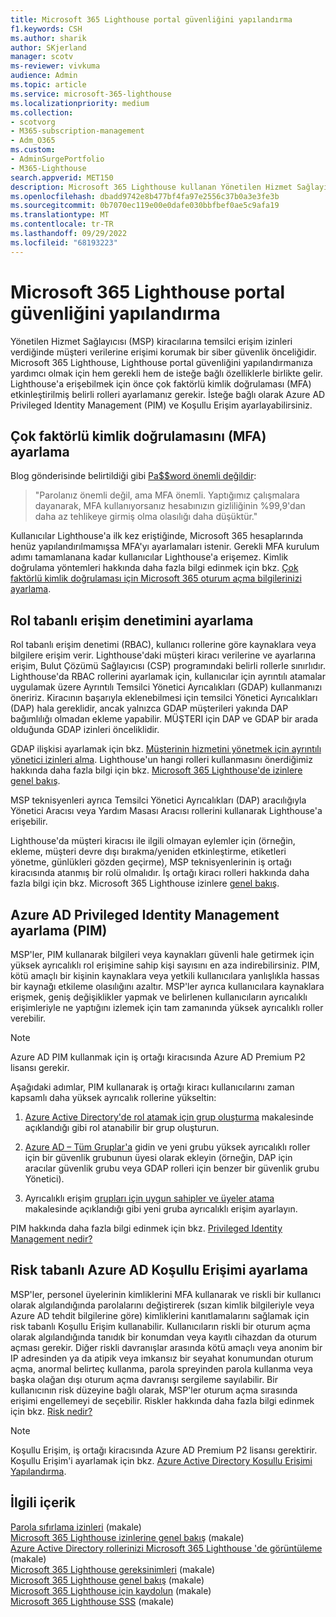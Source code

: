```yaml
---
title: Microsoft 365 Lighthouse portal güvenliğini yapılandırma
f1.keywords: CSH
ms.author: sharik
author: SKjerland
manager: scotv
ms-reviewer: vivkuma
audience: Admin
ms.topic: article
ms.service: microsoft-365-lighthouse
ms.localizationpriority: medium
ms.collection:
- scotvorg
- M365-subscription-management
- Adm_O365
ms.custom:
- AdminSurgePortfolio
- M365-Lighthouse
search.appverid: MET150
description: Microsoft 365 Lighthouse kullanan Yönetilen Hizmet Sağlayıcıları (MSP) için portal güvenliğini yapılandırmayı öğrenin.
ms.openlocfilehash: dbadd9742e8b477bf4fa97e2556c37b0a3e3fe3b
ms.sourcegitcommit: 0b7070ec119e00e0dafe030bbfbef0ae5c9afa19
ms.translationtype: MT
ms.contentlocale: tr-TR
ms.lasthandoff: 09/29/2022
ms.locfileid: "68193223"
---
```

# <a name="configure-microsoft-365-lighthouse-portal-security"></a>Microsoft 365 Lighthouse portal güvenliğini yapılandırma

Yönetilen Hizmet Sağlayıcısı (MSP) kiracılarına temsilci erişim izinleri verdiğinde müşteri verilerine erişimi korumak bir siber güvenlik önceliğidir. Microsoft 365 Lighthouse, Lighthouse portal güvenliğini yapılandırmanıza yardımcı olmak için hem gerekli hem de isteğe bağlı özelliklerle birlikte gelir. Lighthouse'a erişebilmek için önce çok faktörlü kimlik doğrulaması (MFA) etkinleştirilmiş belirli rolleri ayarlamanız gerekir. İsteğe bağlı olarak Azure AD Privileged Identity Management (PIM) ve Koşullu Erişim ayarlayabilirsiniz.

## <a name="set-up-multifactor-authentication-mfa"></a>Çok faktörlü kimlik doğrulamasını (MFA) ayarlama

Blog gönderisinde belirtildiği gibi [Pa$$word önemli değildir](https://techcommunity.microsoft.com/t5/azure-active-directory-identity/your-pa-word-doesn-t-matter/ba-p/731984):

> "Parolanız önemli değil, ama MFA önemli. Yaptığımız çalışmalara dayanarak, MFA kullanıyorsanız hesabınızın gizliliğinin %99,9'dan daha az tehlikeye girmiş olma olasılığı daha düşüktür."

Kullanıcılar Lighthouse'a ilk kez eriştiğinde, Microsoft 365 hesaplarında henüz yapılandırılmamışsa MFA'yı ayarlamaları istenir. Gerekli MFA kurulum adımı tamamlanana kadar kullanıcılar Lighthouse'a erişemez. Kimlik doğrulama yöntemleri hakkında daha fazla bilgi edinmek için bkz. [Çok faktörlü kimlik doğrulaması için Microsoft 365 oturum açma bilgilerinizi ayarlama](https://support.microsoft.com/office/ace1d096-61e5-449b-a875-58eb3d74de14).

## <a name="set-up-role-based-access-control"></a>Rol tabanlı erişim denetimini ayarlama

Rol tabanlı erişim denetimi (RBAC), kullanıcı rollerine göre kaynaklara veya bilgilere erişim verir. Lighthouse'daki müşteri kiracı verilerine ve ayarlarına erişim, Bulut Çözümü Sağlayıcısı (CSP) programındaki belirli rollerle sınırlıdır. Lighthouse'da RBAC rollerini ayarlamak için, kullanıcılar için ayrıntılı atamalar uygulamak üzere Ayrıntılı Temsilci Yönetici Ayrıcalıkları (GDAP) kullanmanızı öneririz. Kiracının başarıyla eklenebilmesi için temsilci Yönetici Ayrıcalıkları (DAP) hala gereklidir, ancak yalnızca GDAP müşterileri yakında DAP bağımlılığı olmadan ekleme yapabilir. MÜŞTERI için DAP ve GDAP bir arada olduğunda GDAP izinleri önceliklidir.

GDAP ilişkisi ayarlamak için bkz. [Müşterinin hizmetini yönetmek için ayrıntılı yönetici izinleri alma](/partner-center/gdap-obtain-admin-permissions-to-manage-customer). Lighthouse'un hangi rolleri kullanmasını önerdiğimiz hakkında daha fazla bilgi için bkz. [Microsoft 365 Lighthouse'de izinlere genel bakış](m365-lighthouse-overview-of-permissions.md).

MSP teknisyenleri ayrıca Temsilci Yönetici Ayrıcalıkları (DAP) aracılığıyla Yönetici Aracısı veya Yardım Masası Aracısı rollerini kullanarak Lighthouse'a erişebilir.

Lighthouse'da müşteri kiracısı ile ilgili olmayan eylemler için (örneğin, ekleme, müşteri devre dışı bırakma/yeniden etkinleştirme, etiketleri yönetme, günlükleri gözden geçirme), MSP teknisyenlerinin iş ortağı kiracısında atanmış bir rolü olmalıdır. İş ortağı kiracı rolleri hakkında daha fazla bilgi için bkz. Microsoft 365 Lighthouse izinlere [genel bakış](m365-lighthouse-overview-of-permissions.md).

## <a name="set-up-azure-ad-privileged-identity-management-pim"></a>Azure AD Privileged Identity Management ayarlama (PIM)

MSP'ler, PIM kullanarak bilgileri veya kaynakları güvenli hale getirmek için yüksek ayrıcalıklı rol erişimine sahip kişi sayısını en aza indirebilirsiniz. PIM, kötü amaçlı bir kişinin kaynaklara veya yetkili kullanıcılara yanlışlıkla hassas bir kaynağı etkileme olasılığını azaltır. MSP'ler ayrıca kullanıcılara kaynaklara erişmek, geniş değişiklikler yapmak ve belirlenen kullanıcıların ayrıcalıklı erişimleriyle ne yaptığını izlemek için tam zamanında yüksek ayrıcalıklı roller verebilir.

> [!NOTE]
> Azure AD PIM kullanmak için iş ortağı kiracısında Azure AD Premium P2 lisansı gerekir.

Aşağıdaki adımlar, PIM kullanarak iş ortağı kiracı kullanıcılarını zaman kapsamlı daha yüksek ayrıcalık rollerine yükseltin:

1. [Azure Active Directory'de rol atamak için grup oluşturma](/azure/active-directory/roles/groups-create-eligible) makalesinde açıklandığı gibi rol atanabilir bir grup oluşturun.

2. [Azure AD – Tüm Gruplar'a](https://portal.azure.com/#blade/Microsoft_AAD_IAM/GroupsManagementMenuBlade/AllGroups) gidin ve yeni grubu yüksek ayrıcalıklı roller için bir güvenlik grubunun üyesi olarak ekleyin (örneğin, DAP için aracılar güvenlik grubu veya GDAP rolleri için benzer bir güvenlik grubu Yönetici).

3. Ayrıcalıklı erişim [grupları için uygun sahipler ve üyeler atama](/azure/active-directory/privileged-identity-management/groups-assign-member-owner) makalesinde açıklandığı gibi yeni gruba ayrıcalıklı erişim ayarlayın.

PIM hakkında daha fazla bilgi edinmek için bkz. [Privileged Identity Management nedir?](/azure/active-directory/privileged-identity-management/pim-configure)

## <a name="set-up-risk-based-azure-ad-conditional-access"></a>Risk tabanlı Azure AD Koşullu Erişimi ayarlama

MSP'ler, personel üyelerinin kimliklerini MFA kullanarak ve riskli bir kullanıcı olarak algılandığında parolalarını değiştirerek (sızan kimlik bilgileriyle veya Azure AD tehdit bilgilerine göre) kimliklerini kanıtlamalarını sağlamak için risk tabanlı Koşullu Erişim kullanabilir. Kullanıcıların riskli bir oturum açma olarak algılandığında tanıdık bir konumdan veya kayıtlı cihazdan da oturum açması gerekir. Diğer riskli davranışlar arasında kötü amaçlı veya anonim bir IP adresinden ya da atipik veya imkansız bir seyahat konumundan oturum açma, anormal belirteç kullanma, parola spreyinden parola kullanma veya başka olağan dışı oturum açma davranışı sergileme sayılabilir. Bir kullanıcının risk düzeyine bağlı olarak, MSP'ler oturum açma sırasında erişimi engellemeyi de seçebilir. Riskler hakkında daha fazla bilgi edinmek için bkz. [Risk nedir?](/azure/active-directory/identity-protection/concept-identity-protection-risks)

> [!NOTE]
> Koşullu Erişim, iş ortağı kiracısında Azure AD Premium P2 lisansı gerektirir. Koşullu Erişim'i ayarlamak için bkz. [Azure Active Directory Koşullu Erişimi Yapılandırma](/appcenter/general/configuring-aad-conditional-access).

## <a name="related-content"></a>İlgili içerik

[Parola sıfırlama izinleri](/azure/active-directory/roles/permissions-reference#password-reset-permissions) (makale)\
[Microsoft 365 Lighthouse izinlerine genel bakış](m365-lighthouse-overview-of-permissions.md) (makale)\
[Azure Active Directory rollerinizi Microsoft 365 Lighthouse 'de görüntüleme](m365-lighthouse-view-your-roles.md) (makale)\
[Microsoft 365 Lighthouse gereksinimleri](m365-lighthouse-requirements.md) (makale)\
[Microsoft 365 Lighthouse genel bakış](m365-lighthouse-overview.md) (makale)\
[Microsoft 365 Lighthouse için kaydolun](m365-lighthouse-sign-up.md) (makale)\
[Microsoft 365 Lighthouse SSS](m365-lighthouse-faq.yml) (makale)